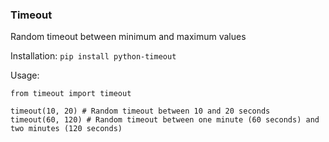 ### Timeout
Random timeout between minimum and maximum values

Installation:
`pip install python-timeout`

Usage:
```
from timeout import timeout

timeout(10, 20) # Random timeout between 10 and 20 seconds
timeout(60, 120) # Random timeout between one minute (60 seconds) and two minutes (120 seconds)
```
